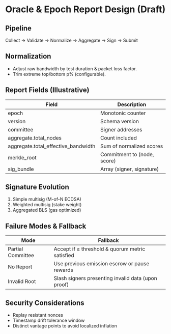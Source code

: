 # Oracle & Epoch Report Design (Draft)

## Pipeline
Collect -> Validate -> Normalize -> Aggregate -> Sign -> Submit

## Normalization
- Adjust raw bandwidth by test duration & packet loss factor.
- Trim extreme top/bottom p% (configurable).

## Report Fields (Illustrative)
Field | Description
----- | -----------
epoch | Monotonic counter
version | Schema version
committee | Signer addresses
aggregate.total_nodes | Count included
aggregate.total_effective_bandwidth | Sum of normalized scores
merkle_root | Commitment to (node, score)
sig_bundle | Array (signer, signature)

## Signature Evolution
1. Simple multisig (M-of-N ECDSA)
2. Weighted multisig (stake weight)
3. Aggregated BLS (gas optimized)

## Failure Modes & Fallback
Mode | Fallback
---- | --------
Partial Committee | Accept if ≥ threshold & quorum metric satisfied
No Report | Use previous emission escrow or pause rewards
Invalid Root | Slash signers presenting invalid data (upon proof)

## Security Considerations
- Replay resistant nonces
- Timestamp drift tolerance window
- Distinct vantage points to avoid localized inflation